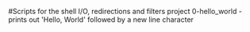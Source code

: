 #Scripts for the shell I/O, redirections and filters project
0-hello_world - prints out 'Hello, World' followed by a new line character